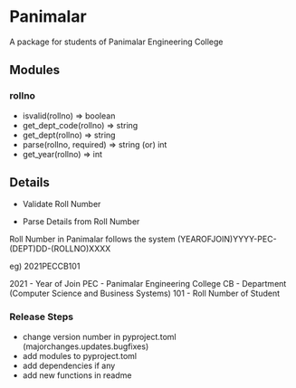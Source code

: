 # Panimalar

A package for students of Panimalar Engineering College

## Modules

### rollno

- isvalid(rollno) => boolean
- get_dept_code(rollno) => string
- get_dept(rollno) => string
- parse(rollno, required) => string (or) int
- get_year(rollno) => int


## Details

- Validate Roll Number 

- Parse Details from Roll Number

Roll Number in Panimalar follows the system (YEAROFJOIN)YYYY-PEC-(DEPT)DD-(ROLLNO)XXXX

eg) 2021PECCB101

2021 - Year of Join
PEC - Panimalar Engineering College
CB - Department (Computer Science and Business Systems)
101 - Roll Number of Student


### Release Steps

- change version number in pyproject.toml (majorchanges.updates.bugfixes)
- add modules to pyproject.toml
- add dependencies if any
- add new functions in readme


